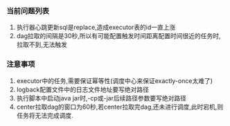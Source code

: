 ### 当前问题列表
1.  执行器心跳更新sql是replace,造成executor表的id一直上涨
2.  dag拉取的间隔是30秒,所以有可能配置触发时间距离配置时间很近的任务时,拉取不到,无法触发



### 注意事项
1.  executor中的任务,需要保证幂等性(调度中心来保证exactly-once太难了)
2.  logback配置文件中的日志文件地址要写绝对路径
3.  执行脚本中启动java jar时,-cp或-jar后续路径参数要写绝对路径
4.  center拉取dag的窗口为60秒,若center拉取完dag,还未进行调度,此时宕机,则任务将无法完成调度.
